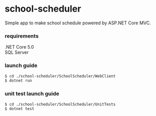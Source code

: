 # school-scheduler


Simple app to make school schedule powered by ASP.NET Core MVC.<br/>

### requirements
.NET Core 5.0<br/>
SQL Server<br/>



### launch guide
```bash
$ cd ./school-scheduler/SchoolScheduler/WebClient
$ dotnet run
```

### unit test launch guide
```bash
$ cd ./school-scheduler/SchoolScheduler/UnitTests
$ dotnet test
```
